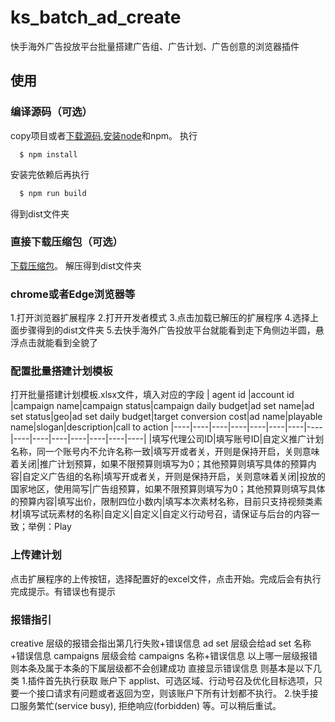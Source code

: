 # ks_batch_ad_create
快手海外广告投放平台批量搭建广告组、广告计划、广告创意的浏览器插件

## 使用
### 编译源码（可选）
copy项目或者[下载源码](https://github.com/ziitar/ks_batch_ad_create/releases/tag/1.0.0),[安装node](https://nodejs.org/zh-cn/download/)和npm。
执行
```shell
  $ npm install
```
安装完依赖后再执行
```sh
  $ npm run build
```
得到dist文件夹
### 直接下载压缩包（可选）
[下载压缩包](https://github.com/ziitar/ks_batch_ad_create/releases/download/1.0.0/dist.zip)。
解压得到dist文件夹

### chrome或者Edge浏览器等
1.打开浏览器扩展程序
2.打开开发者模式 
3.点击加载已解压的扩展程序
4.选择上面步骤得到的dist文件夹
5.去快手海外广告投放平台就能看到走下角侧边半圆，悬浮点击就能看到全貌了

### 配置批量搭建计划模板
打开批量搭建计划模板.xlsx文件，填入对应的字段
| agent id |account id |campaign name|campaign status|campaign daily budget|ad set name|ad set status|geo|ad set daily budget|target conversion cost|ad name|playable name|slogan|description|call to action
|----|----|----|----|----|----|----|----|----|----|----|----|----|----|----|
|填写代理公司ID|填写账号ID|自定义推广计划名称，同一个账号内不允许名称一致|填写开或者关，开则是保持开启，关则意味着关闭|推广计划预算，如果不限预算则填写为0；其他预算则填写具体的预算内容|自定义广告组的名称|填写开或者关，开则是保持开启，关则意味着关闭|投放的国家地区，使用简写|广告组预算，如果不限预算则填写为0；其他预算则填写具体的预算内容|填写出价，限制四位小数内|填写本次素材名称，目前只支持视频类素材|填写试玩素材的名称|自定义|自定义|自定义行动号召，请保证与后台的内容一致；举例：Play

### 上传建计划
点击扩展程序的上传按钮，选择配置好的excel文件，点击开始。完成后会有执行完成提示。有错误也有提示

### 报错指引

 creative 层级的报错会指出第几行失败+错误信息
 ad set 层级会给ad set 名称+错误信息
 campaigns 层级会给 campaigns 名称+错误信息
以上哪一层级报错 则本条及属于本条的下属层级都不会创建成功
 直接显示错误信息 则基本是以下几类
1.插件首先执行获取 账户下 applist、可选区域、行动号召及优化目标选项，只要一个接口请求有问题或者返回为空，则该账户下所有计划都不执行。
2.快手接口服务繁忙(service busy), 拒绝响应(forbidden) 等。可以稍后重试。
